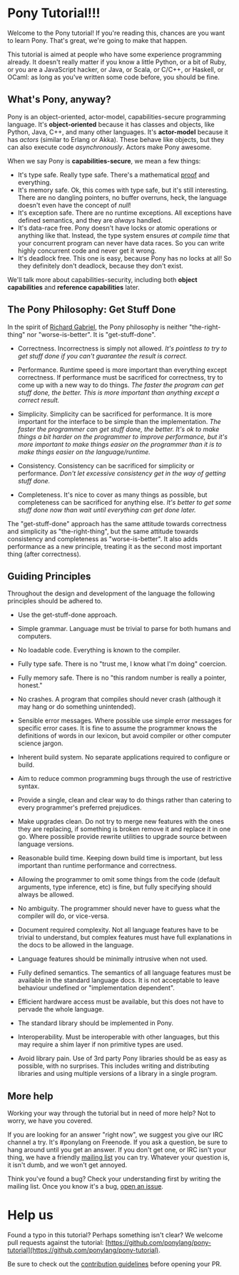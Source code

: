 # Pony Tutorial!!!

Welcome to the Pony tutorial! If you're reading this, chances are you want to learn Pony. That's great, we're going to make that happen.

This tutorial is aimed at people who have some experience programming already. It doesn't really matter if you know a little Python, or a bit of Ruby, or you are a JavaScript hacker, or Java, or Scala, or C/C++, or Haskell, or OCaml: as long as you've written some code before, you should be fine.

## What's Pony, anyway?

Pony is an object-oriented, actor-model, capabilities-secure programming language. It's __object-oriented__ because it has classes and objects, like Python, Java, C++, and many other languages. It's __actor-model__ because it has _actors_ (similar to Erlang or Akka). These behave like objects, but they can also execute code _asynchronously_. Actors make Pony awesome.

When we say Pony is __capabilities-secure__, we mean a few things:

* It's type safe. Really type safe. There's a mathematical [proof](http://www.ponylang.org/media/papers/opsla237-clebsch.pdf) and everything.
* It's memory safe. Ok, this comes with type safe, but it's still interesting. There are no dangling pointers, no buffer overruns, heck, the language doesn't even have the concept of _null_!
* It's exception safe. There are no runtime exceptions. All exceptions have defined semantics, and they are _always_ handled.
* It's data-race free. Pony doesn't have locks or atomic operations or anything like that. Instead, the type system ensures _at compile time_ that your concurrent program can never have data races. So you can write highly concurrent code and never get it wrong.
* It's deadlock free. This one is easy, because Pony has no locks at all! So they definitely don't deadlock, because they don't exist.

We'll talk more about capabilities-security, including both __object capabilities__ and __reference capabilities__ later.

## The Pony Philosophy: Get Stuff Done

In the spirit of [Richard Gabriel](http://www.jwz.org/doc/worse-is-better.html), the Pony philosophy is neither "the-right-thing" nor "worse-is-better". It is "get-stuff-done".

* Correctness. Incorrectness is simply not allowed. _It's pointless to try to get stuff done if you can't guarantee the result is correct._

* Performance. Runtime speed is more important than everything except correctness. If performance must be sacrificed for correctness, try to come up with a new way to do things. _The faster the program can get stuff done, the better. This is more important than anything except a correct result._

* Simplicity. Simplicity can be sacrificed for performance. It is more important for the interface to be simple than the implementation. _The faster the programmer can get stuff done, the better. It's ok to make things a bit harder on the programmer to improve performance, but it's more important to make things easier on the programmer than it is to make things easier on the language/runtime._

* Consistency. Consistency can be sacrificed for simplicity or performance.
_Don't let excessive consistency get in the way of getting stuff done._

* Completeness. It's nice to cover as many things as possible, but completeness can be sacrificed for anything else. _It's better to get some stuff done now than wait until everything can get done later._

The "get-stuff-done" approach has the same attitude towards correctness and simplicity as "the-right-thing", but the same attitude towards consistency and completeness as "worse-is-better". It also adds performance as a new principle, treating it as the second most important thing (after correctness).

## Guiding Principles

Throughout the design and development of the language the following principles should be adhered to.

* Use the get-stuff-done approach.

* Simple grammar. Language must be trivial to parse for both humans and computers.

* No loadable code. Everything is known to the compiler.

* Fully type safe. There is no "trust me, I know what I'm doing" coercion.

* Fully memory safe. There is no "this random number is really a pointer, honest."

* No crashes. A program that compiles should never crash (although it may hang or do something unintended).

* Sensible error messages. Where possible use simple error messages for specific error cases. It is fine to assume the programmer knows the definitions of words in our lexicon, but avoid compiler or other computer science jargon.

* Inherent build system. No separate applications required to configure or build.

* Aim to reduce common programming bugs through the use of restrictive syntax.

* Provide a single, clean and clear way to do things rather than catering to every programmer's preferred prejudices.

* Make upgrades clean. Do not try to merge new features with the ones they are replacing, if something is broken remove it and replace it in one go. Where possible provide rewrite utilities to upgrade source between language versions.

* Reasonable build time. Keeping down build time is important, but less important than runtime performance and correctness.

* Allowing the programmer to omit some things from the code (default arguments, type inference, etc) is fine, but fully specifying should always be allowed.

* No ambiguity. The programmer should never have to guess what the compiler will do, or vice-versa.

* Document required complexity. Not all language features have to be trivial to understand, but complex features must have full explanations in the docs to be allowed in the language.

* Language features should be minimally intrusive when not used.

* Fully defined semantics. The semantics of all language features must be available in the standard language docs. It is not acceptable to leave behaviour undefined or "implementation dependent".

* Efficient hardware access must be available, but this does not have to pervade the whole language.

* The standard library should be implemented in Pony.

* Interoperability. Must be interoperable with other languages, but this may require a shim layer if non primitive types are used.

* Avoid library pain. Use of 3rd party Pony libraries should be as easy as possible, with no surprises. This includes writing and distributing libraries and using multiple versions of a library in a single program.

## More help

Working your way through the tutorial but in need of more help? Not to worry, we have you covered.

If you are looking for an answer "right now", we suggest you give our IRC channel a try. It's #ponylang on Freenode. If you ask a question, be sure to hang around until you get an answer. If you don't get one, or IRC isn't your thing, we have a friendly [mailing list](https://groups.io/g/pony+user) you can try. Whatever your question is, it isn't dumb, and we won't get annoyed.

Think you've found a bug? Check your understanding first by writing the mailing list. Once you know it's a bug, [open an issue](https://github.com/ponylang/ponyc/issues).

# Help us

Found a typo in this tutorial? Perhaps something isn't clear? We welcome pull requests against the tutorial: [https://github.com/ponylang/pony-tutorial](https://github.com/ponylang/pony-tutorial).

Be sure to check out the [contribution guidelines](https://github.com/ponylang/pony-tutorial/blob/master/CONTRIBUTING.md) before opening your PR.
